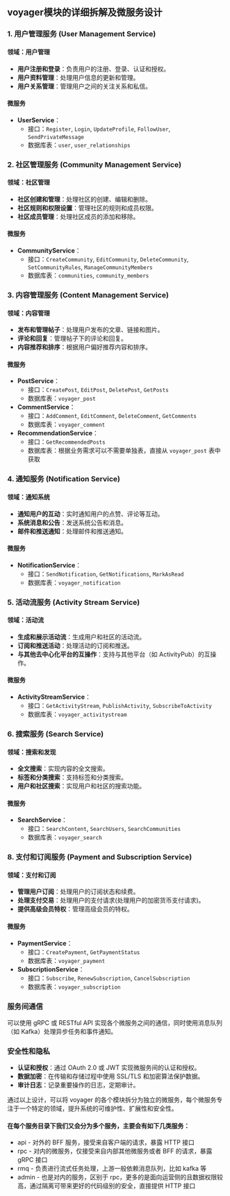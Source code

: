 ## voyager模块的详细拆解及微服务设计

### 1. 用户管理服务 (User Management Service)

#### 领域：用户管理
- **用户注册和登录**：负责用户的注册、登录、认证和授权。
- **用户资料管理**：处理用户信息的更新和管理。
- **用户关系管理**：管理用户之间的关注关系和私信。

#### 微服务
- **UserService**：
  - 接口：`Register`, `Login`, `UpdateProfile`, `FollowUser`, `SendPrivateMessage`
  - 数据库表：`user`, `user_relationships`

### 2. 社区管理服务 (Community Management Service)

#### 领域：社区管理
- **社区创建和管理**：处理社区的创建、编辑和删除。
- **社区规则和权限设置**：管理社区的规则和成员权限。
- **社区成员管理**：处理社区成员的添加和移除。

#### 微服务
- **CommunityService**：
  - 接口：`CreateCommunity`, `EditCommunity`, `DeleteCommunity`, `SetCommunityRules`, `ManageCommunityMembers`
  - 数据库表：`communities`, `community_members`

### 3. 内容管理服务 (Content Management Service)

#### 领域：内容管理
- **发布和管理帖子**：处理用户发布的文章、链接和图片。
- **评论和回复**：管理帖子下的评论和回复。
- **内容推荐和排序**：根据用户偏好推荐内容和排序。

#### 微服务
- **PostService**：
  - 接口：`CreatePost`, `EditPost`, `DeletePost`, `GetPosts`
  - 数据库表：`voyager_post`
- **CommentService**：
  - 接口：`AddComment`, `EditComment`, `DeleteComment`, `GetComments`
  - 数据库表：`voyager_comment`
- **RecommendationService**：
  - 接口：`GetRecommendedPosts`
  - 数据库表：根据业务需求可以不需要单独表，直接从 `voyager_post` 表中获取

### 4. 通知服务 (Notification Service)

#### 领域：通知系统
- **通知用户的互动**：实时通知用户的点赞、评论等互动。
- **系统消息和公告**：发送系统公告和消息。
- **邮件和推送通知**：处理邮件和推送通知。

#### 微服务
- **NotificationService**：
  - 接口：`SendNotification`, `GetNotifications`, `MarkAsRead`
  - 数据库表：`voyager_notification`

### 5. 活动流服务 (Activity Stream Service)

#### 领域：活动流
- **生成和展示活动流**：生成用户和社区的活动流。
- **订阅和推送活动**：处理活动的订阅和推送。
- **与其他去中心化平台的互操作**：支持与其他平台（如 ActivityPub）的互操作。

#### 微服务
- **ActivityStreamService**：
  - 接口：`GetActivityStream`, `PublishActivity`, `SubscribeToActivity`
  - 数据库表：`voyager_activitystream`

### 6. 搜索服务 (Search Service)

#### 领域：搜索和发现
- **全文搜索**：实现内容的全文搜索。
- **标签和分类搜索**：支持标签和分类搜索。
- **用户和社区搜索**：实现用户和社区的搜索功能。

#### 微服务
- **SearchService**：
  - 接口：`SearchContent`, `SearchUsers`, `SearchCommunities`
  - 数据库表：`voyager_search`

<!-- ### 7. 安全和隐私服务 (Security and Privacy Service)

#### 领域：安全和隐私
- **数据加密和隐私保护**：确保数据在存储和传输过程中的安全。
- **访问控制和权限管理**：管理用户和服务的访问权限。
- **防止滥用和欺诈行为**：检测和防止滥用和欺诈行为。

#### 微服务
- **SecurityService**：
  - 接口：`EncryptData`, `DecryptData`, `CheckPermissions`, `LogSecurityEvent`
  - 数据库表：`SecurityLogs`, `AccessControl` -->

### 8. 支付和订阅服务 (Payment and Subscription Service)

#### 领域：支付和订阅
- **管理用户订阅**：处理用户的订阅状态和续费。
- **处理支付交易**：处理用户的支付请求(处理用户的加密货币支付请求)。
- **提供高级会员特权**：管理高级会员的特权。

#### 微服务
- **PaymentService**：
  - 接口：`CreatePayment`, `GetPaymentStatus`
  - 数据库表：`voyager_payment`
- **SubscriptionService**：
  - 接口：`Subscribe`, `RenewSubscription`, `CancelSubscription`
  - 数据库表：`voyager_subscription`

<!-- ### 9. 分析和报告服务 (Analytics and Reporting Service)

#### 领域：分析和报告
- **用户行为分析**：分析用户的行为和互动。
- **内容参与度分析**：分析内容的参与度和互动情况。
- **生成系统报告**：生成系统的各种报告。

#### 微服务
- **AnalyticsService**：
  - 接口：`GetUserAnalytics`, `GetContentAnalytics`, `GenerateReport`
  - 数据库表：`Analytics` -->

### 服务间通信
可以使用 gRPC 或 RESTful API 实现各个微服务之间的通信，同时使用消息队列（如 Kafka）处理异步任务和事件通知。

### 安全性和隐私
- **认证和授权**：通过 OAuth 2.0 或 JWT 实现微服务间的认证和授权。
- **数据加密**：在传输和存储过程中使用 SSL/TLS 和加密算法保护数据。
- **审计日志**：记录重要操作的日志，定期审计。

通过以上设计，可以将 voyager 的各个模块拆分为独立的微服务，每个微服务专注于一个特定的领域，提升系统的可维护性、扩展性和安全性。




#### 在每个服务目录下我们又会分为多个服务，主要会有如下几类服务：

- api - 对外的 BFF 服务，接受来自客户端的请求，暴露 HTTP 接口
- rpc - 对内的微服务，仅接受来自内部其他微服务或者 BFF 的请求，暴露 gRPC 接口
- rmq - 负责进行流式任务处理，上游一般依赖消息队列，比如 kafka 等
- admin - 也是对内的服务，区别于 rpc，更多的是面向运营侧的且数据权限较高，通过隔离可带来更好的代码级别的安全，直接提供 HTTP 接口
